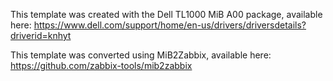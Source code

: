 This template was created with the Dell TL1000 MiB A00 package, available here: https://www.dell.com/support/home/en-us/drivers/driversdetails?driverid=knhyt

This template was converted using MiB2Zabbix, available here: https://github.com/zabbix-tools/mib2zabbix
